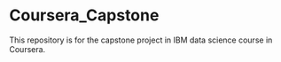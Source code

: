 # Coursera_Capstone
This repository is for the capstone project in IBM data science course in Coursera.
